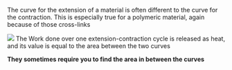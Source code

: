 The curve for the extension of a material is often different to the curve for the contraction. This is especially true for a polymeric material, again because of those cross-links

![](https://upload.wikimedia.org/wikipedia/commons/c/c6/Elastic_Hysteresis.svg)
The Work done over one extension-contraction cycle is released as heat, and its value is equal to the area between the two curves

**They sometimes require you to find the area in between the curves**